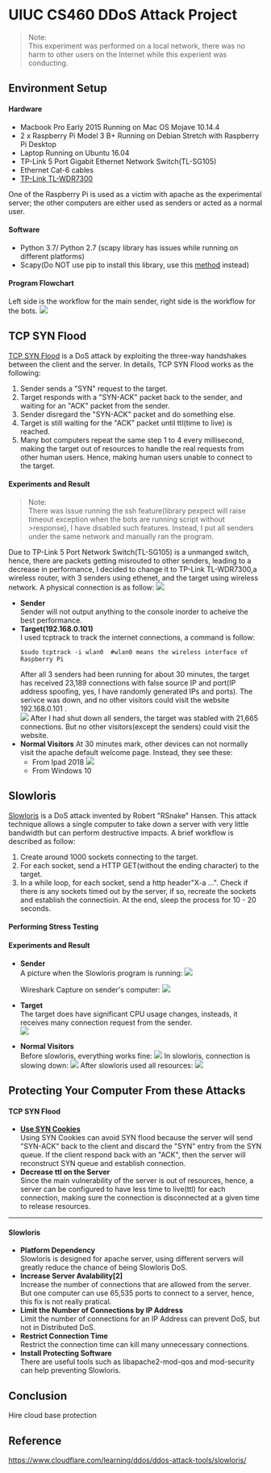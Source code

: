 # UIUC CS460 DDoS Attack Project
>Note:<br>
>This experiment was performed on a local network,
>there was no harm to other users on the Internet while this experient was conducting.
## Environment Setup

#### Hardware
* Macbook Pro Early 2015 Running on Mac OS Mojave 10.14.4
* 2 x Raspberry Pi Model 3 B+ Running on Debian Stretch with Raspberry Pi Desktop
* Laptop Running on Ubuntu 16.04
* TP-Link 5 Port Gigabit Ethernet Network Switch(TL-SG105)
* Ethernet Cat-6 cables<br>
* [TP-Link TL-WDR7300](https://www.tp-link.com.cn/product_1039.html)<br>

One of the Raspberry Pi is used as a victim with apache as the experimental server; the other computers are either used as senders or acted as a normal user.
#### Software
* Python 3.7/ Python 2.7 (scapy library has issues while running on different platforms)
* Scapy(Do NOT use pip to install this library, use this [method](https://scapy.readthedocs.io/en/latest/installation.html#current-development-version) instead) 
#### Program Flowchart<br>
Left side is the workflow for the main sender, right side is the workflow for the bots.
![](https://github.com/xyang70/cs460_DDoSAttack_Project/blob/master/readme_img/Program%20flowchart.png?raw=true)
## TCP SYN Flood
[TCP SYN Flood](https://www.imperva.com/learn/application-security/syn-flood/?utm_campaign=Incapsula-moved) is a DoS attack by exploiting the three-way handshakes between the client and the server. In details, TCP SYN Flood works as the following:
1. Sender sends a "SYN" request to the target.
2. Target responds with a "SYN-ACK" packet back to the sender, and waiting for an "ACK" packet from the sender.
3. Sender disregard the "SYN-ACK" packet and do something else.
4. Target is still waiting for the "ACK" packet until ttl(time to live) is reached.
5. Many bot computers repeat the same step 1 to 4 every millisecond, making the target out of resources to handle the real requests from other human users. Hence, making human users unable to connect to the target.

#### Experiments and Result
>Note:<br>
>There was issue running the ssh feature(library pexpect will raise timeout exception when the bots are running script without >response), I have disabled such features. Instead, I put all senders under the same network and manually ran the program.<br>
>
Due to TP-Link 5 Port Network Switch(TL-SG105) is a unmanged switch, hence, there are packets getting misrouted to other senders, leading to a decrease in performance, I decided to change it to TP-Link TL-WDR7300,a wireless router, with 3 senders using ethenet, and the target using wireless network. A physical connection is as follow:
![](https://github.com/xyang70/cs460_DDoSAttack_Project/blob/master/readme_img/IMG_2802.jpg?raw=true)
* **Sender**<br>
  Sender will not output anything to the console inorder to acheive the best performance.
* **Target(192.168.0.101)**<br>
  I used tcptrack to track the internet connections, a command is follow:
  ```
  $sudo tcptrack -i wlan0  #wlan0 means the wireless interface of Raspberry Pi
  ```
  After all 3 senders had been running for about 30 minutes, the target has received 23,189 connections with false source IP and port(IP address spoofing, yes, I have randomly generated IPs and ports). The serivce was down, and no other visitors could visit the website 192.168.0.101 .<br>
  ![](https://github.com/xyang70/cs460_DDoSAttack_Project/blob/master/readme_img/IMG_5052.jpg?raw=true)
  After I had shut down all senders, the target was stabled with 21,665 connections. But no other visitors(except the senders) could visit the website.
* **Normal Visitors**
  At 30 minutes mark, other devices can not normally visit the apache default welcome page. Instead, they see these:
  * From Ipad 2018
  ![](https://github.com/xyang70/cs460_DDoSAttack_Project/blob/master/readme_img/IMG_0022.PNG?raw=true)
  * From Windows 10
  
## Slowloris
[Slowloris](https://en.wikipedia.org/wiki/Slowloris_(computer_security)) is a DoS attack invented by Robert "RSnake" Hansen. This attack technique allows a single computer to take down a server with very little bandwidth but can perform destructive impacts. A brief workflow is described as follow:

1. Create around 1000 sockets connecting to the target.
2. For each socket, send a HTTP GET(without the ending character) to the target.
3. In a while loop, for each socket, send a http header"X-a ...". Check if there is any sockets timed out by the server, if so, recreate the sockets and establish the connectioin. At the end, sleep the process for 10 - 20 seconds.

#### Performing Stress Testing

#### Experiments and Result
* **Sender**<br>
  A picture when the Slowloris program is running:
![](https://github.com/xyang70/cs460_DDoSAttack_Project/blob/master/readme_img/Screen%20Shot%202019-04-22%20at%207.02.13%20PM.png?raw=true)

  Wireshark Capture on sender's computer:
![](https://github.com/xyang70/cs460_DDoSAttack_Project/blob/master/readme_img/Screen%20Shot%202019-04-22%20at%207.46.19%20PM.png?raw=true)
* **Target**<br>
The target does have significant CPU usage changes, insteads, it receives many connection request from the sender.<br>
![](https://github.com/xyang70/cs460_DDoSAttack_Project/blob/master/readme_img/IMG_4820.jpg?raw=true)
* **Normal Visitors**<br>
  Before slowloris, everything works fine:
  ![](https://github.com/xyang70/cs460_DDoSAttack_Project/blob/master/readme_img/IMG_6144.jpg?raw=true)
  In slowloris, connection is slowing down:
  ![](https://github.com/xyang70/cs460_DDoSAttack_Project/blob/master/readme_img/IMG_8434.jpg?raw=true)
  After slowloris used all resources:
  ![](https://github.com/xyang70/cs460_DDoSAttack_Project/blob/master/readme_img/IMG_0950.jpg?raw=true)


## Protecting Your Computer From these Attacks

#### TCP SYN Flood
* [**Use SYN Cookies**](https://en.wikipedia.org/wiki/SYN_cookies)<br>
  Using SYN Cookies can avoid SYN flood because the server will send "SYN-ACK" back to the client and discard the "SYN" entry from the SYN queue. If the client respond back with an "ACK", then the server will reconstruct SYN queue and establish connection.
* **Decrease ttl on the Server**<br>
  Since the main vulnerability of the server is out of resources, hence, a server can be configured to have less time to live(ttl) for each connection, making sure the connection is disconnected at a given time to release resources.
* **
#### Slowloris
* **Platform Dependency**<br>
  Slowloris is designed for apache server, using different servers will greatly reduce the chance of being Slowloris DoS.
* **Increase Server Avalability[2]**<br>
  Increase the number of connections that are allowed from the server. But one computer can use 65,535 ports to connect to a server, hence, this fix is not really pratical.
* **Limit the Number of Connections by IP Address**<br>
  Limit the number of connections for an IP Address can prevent DoS, but not in Distributed DoS.
* **Restrict Connection Time**<br>
  Restrict the connection time can kill many unnecessary connections.
* **Install Protecting Software**<br>
  There are useful tools such as libapache2-mod-qos and mod-security can help preventing Slowloris.

## Conclusion
Hire cloud base protection



























## Reference
https://www.cloudflare.com/learning/ddos/ddos-attack-tools/slowloris/
